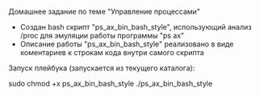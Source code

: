 Домашнее задание по теме "Управление процессами" 
- Создан bash скрипт "ps_ax_bin_bash_style", использующий анализ /proc для эмуляции работы программы "ps ax"
- Описание работы "ps_ax_bin_bash_style" реализовано в виде коментариев к строкам кода внутри самого скрипта



Запуск плейбука (запускается из текущего каталога):

sudo chmod +x ps_ax_bin_bash_style
./ps_ax_bin_bash_style